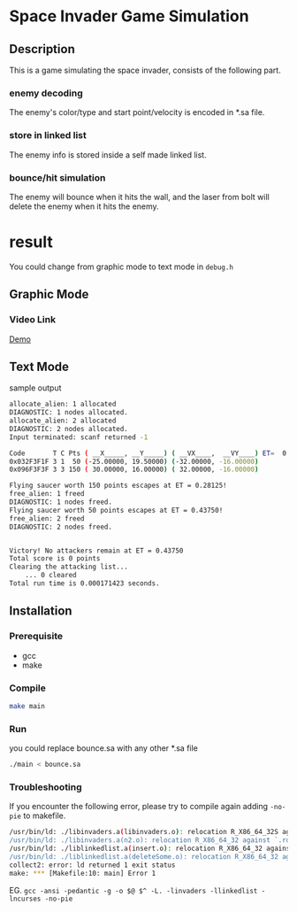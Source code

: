 # Space Invader Game Simulation

## Description
This is a game simulating the space invader, consists of the following part.
### enemy decoding
The enemy's color/type and start point/velocity is encoded in *.sa file.
### store in linked list
The enemy info is stored inside a self made linked list.
### bounce/hit simulation
The enemy will bounce when it hits the wall, and the laser from bolt will delete the enemy when it hits the enemy.

# result
You could change from graphic mode to text mode in `debug.h`

## Graphic Mode
### Video Link
[Demo](https://youtu.be/ioLIfdPtMwk)

## Text Mode
sample output
```bash
allocate_alien: 1 allocated
DIAGNOSTIC: 1 nodes allocated.
allocate_alien: 2 allocated
DIAGNOSTIC: 2 nodes allocated.
Input terminated: scanf returned -1

Code       T C Pts ( __X_____, __Y_____) ( __VX____,  __VY____) ET=  0.00000
0x032F3F1F 3 1  50 (-25.00000, 19.50000) (-32.00000, -16.00000)
0x096F3F3F 3 3 150 ( 30.00000, 16.00000) ( 32.00000, -16.00000)

Flying saucer worth 150 points escapes at ET = 0.28125!
free_alien: 1 freed
DIAGNOSTIC: 1 nodes freed.
Flying saucer worth 50 points escapes at ET = 0.43750!
free_alien: 2 freed
DIAGNOSTIC: 2 nodes freed.


Victory! No attackers remain at ET = 0.43750
Total score is 0 points
Clearing the attacking list... 
    ... 0 cleared
Total run time is 0.000171423 seconds.
```



## Installation
### Prerequisite
* gcc
* make
### Compile
```bash
make main
```
### Run
you could replace bounce.sa with any other *.sa file
```bash
./main < bounce.sa
```
### Troubleshooting
If you encounter the following error, please try to compile again adding `-no-pie` to makefile.
```bash
/usr/bin/ld: ./libinvaders.a(libinvaders.o): relocation R_X86_64_32S against `.bss' can not be used when making a PIE object; recompile with -fPIE
/usr/bin/ld: ./libinvaders.a(n2.o): relocation R_X86_64_32 against `.rodata' can not be used when making a PIE object; recompile with -fPIE
/usr/bin/ld: ./liblinkedlist.a(insert.o): relocation R_X86_64_32 against `.rodata' can not be used when making a PIE object; recompile with -fPIE
/usr/bin/ld: ./liblinkedlist.a(deleteSome.o): relocation R_X86_64_32 against `.rodata' can not be used when making a PIE object; recompile with -fPIE
collect2: error: ld returned 1 exit status
make: *** [Makefile:10: main] Error 1
```
EG.
`gcc -ansi -pedantic -g -o $@ $^ -L. -linvaders -llinkedlist -lncurses -no-pie
`
